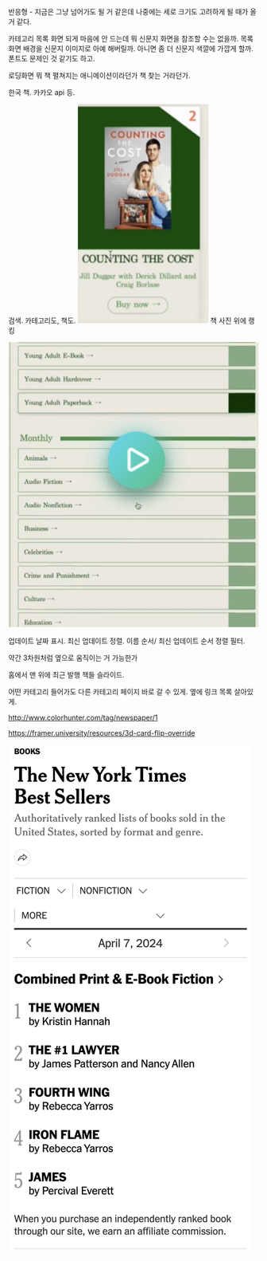 반응형 - 지금은 그냥 넘어가도 될 거 같은데 나중에는 세로 크기도 고려하게 될 때가 올 거 같다.

카테고리 목록 화면 되게 마음에 안 드는데 뭐 신문지 화면을 참조할 수는 없을까.
목록 화면 배경을 신문지 이미지로 아예 해버릴까. 아니면 좀 더 신문지 색깔에 가깝게 할까.
폰트도 문제인 것 같기도 하고.

로딩화면 뭐 책 펼쳐지는 애니메이션이라던가 책 찾는 거라던가. 

한국 책. 카카오 api 등.

검색. 카테고리도, 책도.
![alt text](image.png)
책 사진 위에 랭킹

![alt text](image-1.png)

업데이트 날짜 표시. 최신 업데이트 정렬. 이름 순서/ 최신 업데이트 순서 정렬 필터.

약간 3차원처럼 옆으로 움직이는 거 가능한가

홈에서 맨 위에 최근 발행 책들 슬라이드.

어떤 카테고리 들어가도 다른 카테고리 페이지 바로 갈 수 있게. 옆에 링크 목록 살아있게.

http://www.colorhunter.com/tag/newspaper/1

https://framer.university/resources/3d-card-flip-override

![alt text](image-4.png)